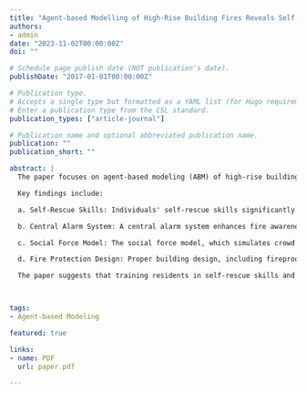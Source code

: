 ```yaml
---
title: "Agent-based Modelling of High-Rise Building Fires Reveals Self-Rescue Behaviours and Better Fire Protection Designs. "
authors:
- admin
date: "2023-11-02T00:00:00Z"
doi: ""

# Schedule page publish date (NOT publication's date).
publishDate: "2017-01-01T00:00:00Z"

# Publication type.
# Accepts a single type but formatted as a YAML list (for Hugo requirements).
# Enter a publication type from the CSL standard.
publication_types: ["article-journal"]

# Publication name and optional abbreviated publication name.
publication: ""
publication_short: ""

abstract: |
  The paper focuses on agent-based modeling (ABM) of high-rise building fires, specifically analyzing the self-rescue behaviors of individuals during such disasters. The research examines a case study based on the Grenfell Tower fire in 2017, simulating various fire dynamics and crowd evacuations to understand the role of self-rescue strategies in reducing fatalities and injuries. The model integrates multiple factors, such as the spread of fire, the design of the building, evacuation strategies, and the use of survival skills.

  Key findings include:

  a. Self-Rescue Skills: Individuals' self-rescue skills significantly reduce deaths and injuries. Evacuation behavior, including how quickly individuals can respond to fire information, plays a crucial role.

  b. Central Alarm System: A central alarm system enhances fire awareness, leading to reduced deaths and injuries. However, its impact diminishes as the number of residents increases.

  c. Social Force Model: The social force model, which simulates crowd dynamics in evacuation scenarios, reduces casualties significantly compared to random evacuation strategies. This model helps mitigate crowd pushing and shoving, which is common in panic situations.

  d. Fire Protection Design: Proper building design, including fireproof materials and efficient evacuation routes, is essential for preventing large-scale casualties in high-rise fires.

  The paper suggests that training residents in self-rescue skills and implementing systems like central alarms and fireproof materials can significantly improve evacuation outcomes during high-rise building fires.



tags:
- Agent-based Modeling

featured: true

links:
- name: PDF
  url: paper.pdf

---
```

